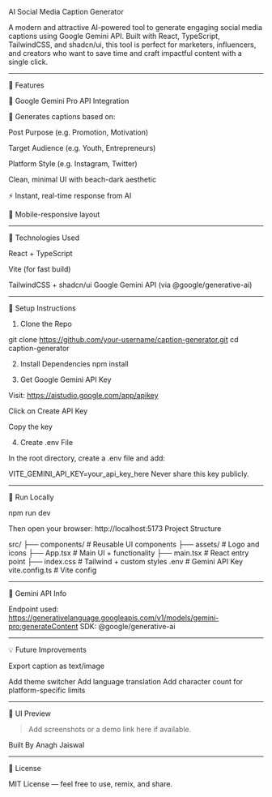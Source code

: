 AI Social Media Caption Generator

A modern and attractive AI-powered tool to generate engaging social media captions using Google Gemini API. Built with React, TypeScript, TailwindCSS, and shadcn/ui, this tool is perfect for marketers, influencers, and creators who want to save time and craft impactful content with a single click.


---

🚀 Features

🔮 Google Gemini Pro API Integration

🎯 Generates captions based on:

Post Purpose (e.g. Promotion, Motivation)

Target Audience (e.g. Youth, Entrepreneurs)

Platform Style (e.g. Instagram, Twitter)

Clean, minimal UI with beach-dark aesthetic

⚡ Instant, real-time response from AI

📱 Mobile-responsive layout



---

🧠 Technologies Used

React + TypeScript

Vite (for fast build)

TailwindCSS + shadcn/ui
Google Gemini API (via @google/generative-ai)



---

🔧 Setup Instructions

1. Clone the Repo

git clone https://github.com/your-username/caption-generator.git
cd caption-generator

2. Install Dependencies
npm install

3. Get Google Gemini API Key

Visit: https://aistudio.google.com/app/apikey

Click on Create API Key

Copy the key


4. Create .env File

In the root directory, create a .env file and add:

VITE_GEMINI_API_KEY=your_api_key_here
Never share this key publicly.


---

🧪 Run Locally

npm run dev

Then open your browser: http://localhost:5173
Project Structure

src/
├── components/         # Reusable UI components
├── assets/             # Logo and icons
├── App.tsx             # Main UI + functionality
├── main.tsx            # React entry point
├── index.css           # Tailwind + custom styles
.env                    # Gemini API Key
vite.config.ts          # Vite config


---

🧠 Gemini API Info

Endpoint used:
https://generativelanguage.googleapis.com/v1/models/gemini-pro:generateContent
SDK:
@google/generative-ai



---

💡 Future Improvements

Export caption as text/image

Add theme switcher
Add language translation
Add character count for platform-specific limits

---

📸 UI Preview

> Add screenshots or a demo link here if available.



Built By
Anagh Jaiswal



---

📜 License

MIT License — feel free to use, remix, and share.






